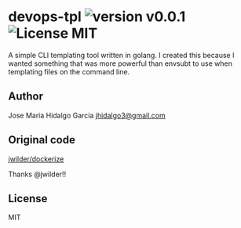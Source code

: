 devops-tpl ![version v0.0.1](https://img.shields.io/badge/version-v0.0.1-brightgreen.svg) ![License MIT](https://img.shields.io/badge/license-MIT-blue.svg)
=============

A simple CLI templating tool written in golang. I created this because I wanted something that was more powerful than envsubt to use when templating files on the command line.

## Author

Jose Maria Hidalgo Garcia <jhidalgo3@gmail.com>

## Original code

[jwilder/dockerize](https://github.com/jwilder/dockerize)

Thanks @jwilder!!

## License

MIT


[go.string.Split]: https://golang.org/pkg/strings/#Split
[go.string.Replace]: https://golang.org/pkg/strings/#Replace
[go.url.Parse]: https://golang.org/pkg/net/url/#Parse
[go.url.URL]: https://golang.org/pkg/net/url/#URL
